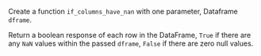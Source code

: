 Create a function `if_columns_have_nan` with one parameter, Dataframe `dframe`.

Return a boolean response of each row in the DataFrame, `True` if there are any `NaN` values within the passed `dframe`, `False` if there are zero null values. 
